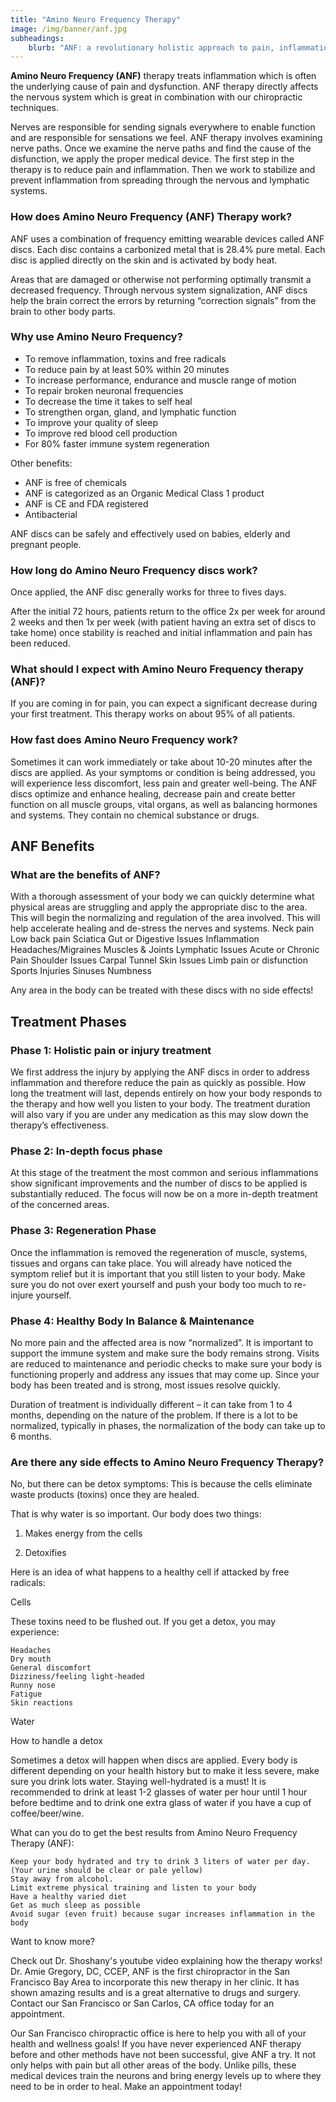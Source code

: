 ```yaml
---
title: "Amino Neuro Frequency Therapy"
image: /img/banner/anf.jpg
subheadings: 
    blurb: "ANF: a revolutionary holistic approach to pain, inflammation and disease in the body!"
---
```


**Amino Neuro Frequency (ANF)** therapy treats inflammation which is often the underlying cause of pain and dysfunction. ANF therapy directly affects the nervous system which is great in combination with our chiropractic techniques.

Nerves are responsible for sending signals everywhere to enable function and are responsible for sensations we feel. ANF therapy involves examining nerve paths. Once we examine the nerve paths and find the cause of the disfunction, we apply the proper medical device. The first step in the therapy is to reduce pain and inflammation. Then we work to stabilize and prevent inflammation from spreading through the nervous and lymphatic systems.  

### How does Amino Neuro Frequency (ANF) Therapy work?

ANF uses a combination of frequency emitting wearable devices called ANF discs. Each disc contains a carbonized metal that is 28.4% pure metal.  Each disc is applied directly on the skin and is activated by body heat.

Areas that are damaged or otherwise not performing optimally transmit a decreased frequency.  Through nervous system signalization, ANF discs help the brain correct the errors by returning “correction signals” from the brain to other body parts.

### Why use Amino Neuro Frequency?

* To remove inflammation, toxins and free radicals
* To reduce pain by at least 50% within 20 minutes
* To increase performance, endurance and muscle range of motion
* To repair broken neuronal frequencies
* To decrease the time it takes to self heal
* To strengthen organ, gland, and lymphatic function
* To improve your quality of sleep
* To improve red blood cell production
* For 80% faster immune system regeneration

Other benefits:

* ANF is free of chemicals
* ANF is categorized as an Organic Medical Class 1 product
* ANF is CE and FDA registered
* Antibacterial

ANF discs can be safely and effectively used on babies, elderly and pregnant people.

### How long do Amino Neuro Frequency discs work?

Once applied, the ANF disc generally works for three to fives days.

After the initial 72 hours, patients return to the office 2x per week for around 2 weeks and then 1x per week (with patient having an extra set of discs to take home) once stability is reached and initial inflammation and pain has been reduced. 

### What should I expect with Amino Neuro Frequency therapy (ANF)?

If you are coming in for pain, you can expect a significant decrease during your first treatment. This therapy works on about 95% of all patients. 

### How fast does Amino Neuro Frequency work?

Sometimes it can work immediately or take about 10-20 minutes after the discs are applied. As your symptoms or condition is being addressed, you will experience less discomfort, less pain and greater well-being. The ANF discs optimize and enhance healing, decrease pain and create better function on all muscle groups, vital organs, as well as balancing hormones and systems.  They contain no chemical substance or drugs.

## ANF Benefits

### What are the benefits of ANF?

With a thorough assessment of your body we can quickly determine what physical areas are struggling and apply the appropriate disc to the area. This will begin the normalizing and regulation of the area involved.  This will help accelerate healing and de-stress the nerves and systems.
Neck pain 	Low back pain	Sciatica	Gut or Digestive Issues
Inflammation	Headaches/Migraines	Muscles & Joints	Lymphatic Issues
Acute or Chronic Pain	Shoulder Issues	Carpal Tunnel	Skin Issues
Limb pain or disfunction	Sports Injuries	Sinuses	Numbness

Any area in the body can be treated with these discs with no side effects!

## Treatment Phases

### Phase 1: Holistic pain or injury treatment

We first address the injury by applying the ANF discs in order to address inflammation and therefore reduce the pain as quickly as possible. How long the treatment will last, depends entirely on how your body responds to the therapy and how well you listen to your body. The treatment duration will also vary if you are under any medication as this may slow down the therapy’s effectiveness.

### Phase 2: In-depth focus phase

At this stage of the treatment the most common and serious inflammations show significant improvements and the number of discs to be applied is substantially reduced. The focus will now be on a more in-depth treatment of the concerned areas.

### Phase 3: Regeneration Phase

Once the inflammation is removed the regeneration of muscle, systems, tissues and organs can take place.  You will already have noticed the symptom relief but it is important that you still listen to your body.  Make sure you do not over exert yourself and push your body too much to re-injure yourself.

### Phase 4: Healthy Body In Balance & Maintenance

No more pain and the affected area is now “normalized”.  It is important to support the immune system and make sure the body remains strong.  Visits are reduced to maintenance and periodic checks to make sure your body is functioning properly and address any issues that may come up.  Since your body has been treated and is strong, most issues resolve quickly.

Duration of treatment is individually different – it can take from 1 to 4 months, depending on the nature of the problem. If there is a lot to be normalized, typically in phases, the normalization of the body can take up to 6 months.

### Are there any side effects to Amino Neuro Frequency Therapy?

No, but there can be detox symptoms:  This is because the cells eliminate waste products (toxins) once they are healed.  

That is why water is so important.  Our body does two things:

1. Makes energy from the cells

2. Detoxifies

Here is an idea of what happens to a healthy cell if attacked by free radicals:

Cells

These toxins need to be flushed out.  If you get a detox, you may experience:

    Headaches 
    Dry mouth 
    General discomfort 
    Dizziness/feeling light-headed 
    Runny nose 
    Fatigue 
    Skin reactions

Water

How to handle a detox

Sometimes a detox will happen when discs are applied.  Every body is different depending on your health history but to make it less severe, make sure you drink lots water.  Staying well-hydrated is a must! It is recommended to drink at least 1-2 glasses of water per hour until 1 hour before bedtime and to drink one extra glass of water if you have a cup of coffee/beer/wine.

What can you do to get the best results from Amino Neuro Frequency Therapy (ANF):

    Keep your body hydrated and try to drink 3 liters of water per day. (Your urine should be clear or pale yellow)
    Stay away from alcohol.
    Limit extreme physical training and listen to your body
    Have a healthy varied diet
    Get as much sleep as possible
    Avoid sugar (even fruit) because sugar increases inflammation in the body

Want to know more? 

Check out Dr. Shoshany's youtube video explaining how the therapy works!  Dr. Amie Gregory, DC, CCEP, ANF is the first chiropractor in the San Francisco Bay Area to incorporate this new therapy in her clinic.  It has shown amazing results and is a great alternative to drugs and surgery.  Contact our San Francisco or San Carlos, CA office today for an appointment.  

Our San Francisco chiropractic office is here to help you with all of your health and wellness goals!  If you have never experienced ANF therapy before and other methods have not been successful, give ANF a try.  It not only helps with pain but all other areas of the body.  Unlike pills, these medical devices train the neurons and bring energy levels up to where they need to be in order to heal.  Make an appointment today!